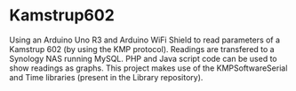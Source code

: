 Kamstrup602
===========

Using an Arduino Uno R3 and Arduino WiFi Shield to read parameters of a Kamstrup 602 (by using the KMP protocol). Readings are transfered to a Synology NAS running MySQL. PHP and Java script code can be used to show readings as graphs.
This project makes use of the KMPSoftwareSerial and Time libraries (present in the Library repository).
